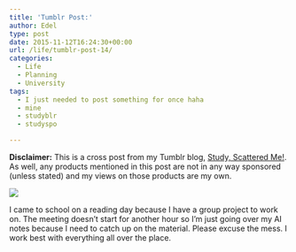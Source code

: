 ```yaml
---
title: 'Tumblr Post:'
author: Edel
type: post
date: 2015-11-12T16:24:30+00:00
url: /life/tumblr-post-14/
categories:
  - Life
  - Planning
  - University
tags:
  - I just needed to post something for once haha
  - mine
  - studyblr
  - studyspo

---
```

**Disclaimer:** This is a cross post from my Tumblr blog, [Study, Scattered Me!][1]. As well, any products mentioned in this post are not in any way sponsored (unless stated) and my views on those products are my own.

![][2]

I came to school on a reading day because I have a group project to work on. The meeting doesn’t start for another hour so I’m just going over my AI notes because I need to catch up on the material. Please excuse the mess. I work best with everything all over the place.




 [1]: http://ift.tt/1WuOkm4
 [2]: http://ift.tt/1NNqCOV
